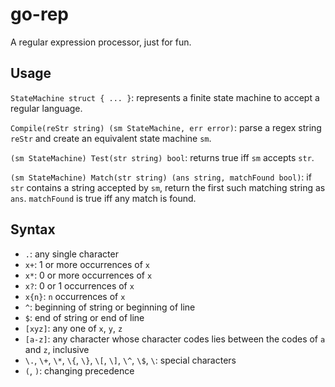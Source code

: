 # go-rep
A regular expression processor, just for fun.

## Usage

`StateMachine struct { ... }`: represents a finite state machine to accept a regular language.

`Compile(reStr string) (sm StateMachine, err error)`: parse a regex string `reStr` and create an equivalent state machine `sm`.

`(sm StateMachine) Test(str string) bool`: returns true iff `sm` accepts `str`.

`(sm StateMachine) Match(str string) (ans string, matchFound bool)`: if `str` contains a string accepted by `sm`, return the first such matching string as `ans`. `matchFound` is true iff any match is found.

## Syntax
- `.`: any single character
- `x+`: 1 or more occurrences of `x`
- `x*`: 0 or more occurrences of `x`
- `x?`: 0 or 1 occurrences of `x`
- `x{n}`: `n` occurrences of `x`
- `^`: beginning of string or beginning of line
- `$`: end of string or end of line
- `[xyz]`: any one of `x`, `y`, `z`
- `[a-z]`: any character whose character codes lies between the codes of `a` and `z`, inclusive
- `\.`, `\+`, `\*`, `\{`, `\}`, `\[`, `\]`, `\^`, `\$`, `\`: special characters
- `(`, `)`: changing precedence
